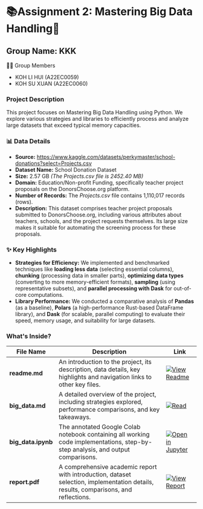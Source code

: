# 📚Assignment 2:  Mastering Big Data Handling🚀

## Group Name: KKK
👨‍💻 Group Members
- KOH LI HUI (A22EC0059)
- KOH SU XUAN (A22EC0060)

### Project Description
This project focuses on Mastering Big Data Handling using Python. We explore various strategies and libraries to efficiently process and analyze large datasets that exceed typical memory capacities.

### 📊 Data Details
- **Source:** https://www.kaggle.com/datasets/perkymaster/school-donations?select=Projects.csv
- **Dataset Name:** School Donation Dataset
- **Size:** 2.57 GB _(The Projects.csv file is 2452.40 MB)_
- **Domain:** Education/Non-profit Funding, specifically teacher project proposals on the DonorsChoose.org platform.
- **Number of Records:** The _Projects.csv_ file contains 1,110,017 records (rows).
- **Description:** This dataset comprises teacher project proposals submitted to DonorsChoose.org, including various attributes about teachers, schools, and the project requests themselves. Its large size makes it suitable for automating the screening process for these proposals.

### ✨ Key Highlights 
- **Strategies for Efficiency:** We implemented and benchmarked techniques like **loading less data** (selecting essential columns), **chunking** (processing data in smaller parts), **optimizing data types** (converting to more memory-efficient formats), **sampling** (using representative subsets), and **parallel processing with Dask** for out-of-core computations.
- **Library Performance:** We conducted a comparative analysis of **Pandas** (as a baseline), **Polars** (a high-performance Rust-based DataFrame library), and **Dask** (for scalable, parallel computing) to evaluate their speed, memory usage, and suitability for large datasets.

### What's Inside?

| File Name            | Description | Link |
|---------------------|-------------|------|
| **readme.md**       | An introduction to the project, its description, data details, key highlights and navigation links to other key files. | [![View Readme](https://img.shields.io/badge/View-Readme-brightgreen?logo=markdown&logoColor=white)](readme.md) |
| **big_data.md**     | A detailed overview of the project, including strategies explored, performance comparisons, and key takeaways. | [![Read](https://img.shields.io/badge/Read-MD-000000?logo=markdown&logoColor=white)](big_data.md) |
| **big_data.ipynb**  | The annotated Google Colab notebook containing all working code implementations, step-by-step analysis, and output comparisons. | [![Open in Jupyter](https://img.shields.io/badge/Open-Jupyter-F37626?logo=jupyter&logoColor=white)](big_data.ipynb) |
| **report.pdf**      | A comprehensive academic report with introduction, dataset selection, implementation details, results, comparisons, and reflections. | [![View Report](https://img.shields.io/badge/View-Report-4D7FFF?logo=readthedocs&logoColor=white)](report.pdf) |

